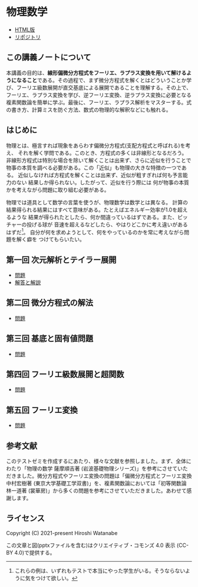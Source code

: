 # 物理数学

* [HTML版](https://kaityo256.github.io/physmath/)
* [リポジトリ](https://github.com/kaityo256/physmath)

## この講義ノートについて

本講義の目的は、**線形偏微分方程式をフーリエ、ラプラス変換を用いて解けるようになること**である。その過程で、まず微分方程式を解くとはどういうことか学び、フーリエ級数展開が直交基底による展開であることを理解する。その上で、フーリエ、ラプラス変換を学び、逆フーリエ変換、逆ラプラス変換に必要となる複素関数論を簡単に学ぶ。最後に、フーリエ、ラプラス解析をマスターする。式の書き方、計算ミスを防ぐ方法、数式の物理的な解釈などにも触れる。

## はじめに

物理とは、極言すれば現象をあらわす偏微分方程式(支配方程式と呼ばれる)を考え、
それを解く学問である。このとき、方程式の多くは非線形となるだろう。
非線形方程式は特別な場合を除いて解くことは出来ず、さらに近似を行うことで
物事の本質を調べる必要がある。この「近似」も物理の大きな特徴の一つである。
近似しなければ方程式を解くことは出来ず、近似が粗すぎれば何も予言能力のない
結果しか得られない。したがって、近似を行う際には
何が物事の本質かを考えながら問題に取り組む必要がある。

物理では道具として数学の言葉を使うが、物理数学は数学とは異なる。
計算の結果得られる結果にはすべて意味がある。たとえばエネルギー効率が1.0を超えるような
結果が得られたとしたら、何か間違っているはずである。また、ピッチャーの投げる球が
音速を超えるなどしたら、やはりどこかに考え違いがあるはずだ[^1]。
自分が何を求めようとして、何をやっているのかを常に考えながら問題を解く癖を
つけてもらいたい。

[^1]: これらの例は、いずれもテストで本当にやった学生がいる。そうならないように気をつけて欲しい。


## 第一回 次元解析とテイラー展開

* [問題](01/README.md)
* [解答と解説](01/answer.md)

## 第二回 微分方程式の解法

* [問題](02/README.md)

## 第三回 基底と固有値問題

* [問題](03/README.md)

## 第四回 フーリエ級数展開と超関数

* [問題](04/README.md)

## 第五回 フーリエ変換

* [問題](05/README.md)

## 参考文献

このテストゼミを作成するにあたり、様々な文献を参照しました。まず、全体にわたり「物理の数学 薩摩順吉著 (岩波基礎物理シリーズ)」を参考にさせていただきました。微分方程式やフーリエ変換の問題は「偏微分方程式とフーリエ変換 中村宏樹著 (東京大学基礎工学双書)」を、複素関数論においては「初等関数論 林一道著 (裳華房)」から多くの問題を参考にさせていただきました。あわせて感謝します。

## ライセンス

Copyright (C) 2021-present Hiroshi Watanabe

この文章と図(pptxファイルを含む)はクリエイティブ・コモンズ 4.0 表示 (CC-BY 4.0)で提供する。
